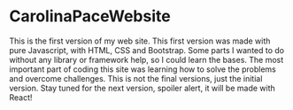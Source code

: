 # CarolinaPaceWebsite
This is the first version of my web site. This first version was made with pure Javascript, with HTML, CSS and Bootstrap. Some parts I wanted to do without any library or framework help, so I could learn the bases. The most important part of coding this site was learning how to solve the problems and overcome challenges. This is not the final versions, just the initial version. Stay tuned for the next version, spoiler alert, it will be made with React!
